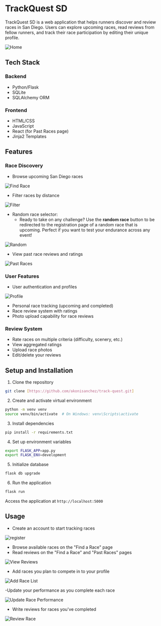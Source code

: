 # TrackQuest SD

TrackQuest SD is a web application that helps runners discover and review races in San Diego. Users can explore upcoming races, read reviews from fellow runners, and track their race participation by editing their unique profile.

![Home](static/home.png)

## Tech Stack

### Backend
- Python/Flask
- SQLite
- SQLAlchemy ORM

### Frontend
- HTML/CSS
- JavaScript
- React (for Past Races page)
- Jinja2 Templates

## Features

### Race Discovery
- Browse upcoming San Diego races

![Find Race](static/find_race.gif)

- Filter races by distance

![Filter](static/race_filter.gif)

- Random race selector:
  - Ready to take on any challenge? Use the **random race** button to be redirected to the registration page of a random race that is upcoming. Perfect if you want to test your endurance across any event!

![Random](static/random_race.gif)
 
- View past race reviews and ratings

![Past Races](static/past_races.gif)

### User Features
- User authentication and profiles

![Profile](static/profile.gif)

- Personal race tracking (upcoming and completed)
- Race review system with ratings
- Photo upload capability for race reviews

### Review System
- Rate races on multiple criteria (difficulty, scenery, etc.)
- View aggregated ratings
- Upload race photos
- Edit/delete your reviews

## Setup and Installation

1. Clone the repository
```bash
git clone [https://github.com/akonisanchez/track-quest.git]
```

2. Create and activate virtual environment
```bash
python -m venv venv
source venv/bin/activate  # On Windows: venv\Scripts\activate
```

3. Install dependencies
```bash
pip install -r requirements.txt
```

4. Set up environment variables
```bash
export FLASK_APP=app.py
export FLASK_ENV=development
```

5. Initialize database
```bash
flask db upgrade
```

6. Run the application
```bash
flask run
```

Access the application at `http://localhost:5000`

## Usage

- Create an account to start tracking races

![register](static/register.gif)

- Browse available races on the "Find a Race" page
- Read reviews on the "Find a Race" and "Past Races" pages

![View Reviews](static/view_reviews.gif)

- Add races you plan to compete in to your profile

![Add Race List](static/add_race_list.gif)

-Update your performance as you complete each race

![Update Race Performance](static/update_race_performance.gif)

- Write reviews for races you've completed

![Review Race](static/add_race_review.gif)
